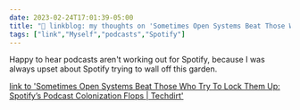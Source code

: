 ---date: 2023-02-24T17:01:39-05:00title: "🔗 linkblog: my thoughts on 'Sometimes Open Systems Beat Those Who Try To Lock Them Up: Spotify’s Podcast Colonization Flops | Techdirt'"tags: ["link","Myself","podcasts","Spotify"]---Happy to hear podcasts aren't working out for Spotify, because I was always upset about Spotify trying to wall off this garden.   [link to 'Sometimes Open Systems Beat Those Who Try To Lock Them Up: Spotify’s Podcast Colonization Flops | Techdirt'](https://www.techdirt.com/2023/02/24/sometimes-open-systems-beat-those-who-try-to-lock-them-up-spotifys-podcast-colonization-flops/)